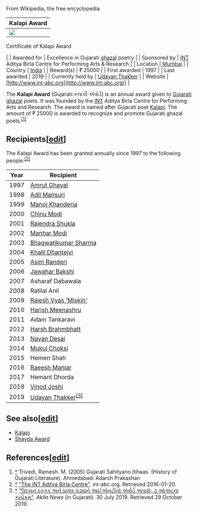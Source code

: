 From Wikipedia, the free encyclopedia

| Kalapi Award |
| --- |
| [![](https://upload.wikimedia.org/wikipedia/commons/thumb/7/77/Kalapi_Award.jpg/220px-Kalapi_Award.jpg)](https://en.wikipedia.org/wiki/File:Kalapi_Award.jpg)
Certificate of Kalapi Award

 |
| Awarded for | Excellence in Gujarati [ghazal](https://en.wikipedia.org/wiki/Ghazal "Ghazal") poetry |
| Sponsored by | [INT](https://en.wikipedia.org/wiki/Indian_National_Theatre "Indian National Theatre") Aditya Birla Centre for Performing Arts & Research |
| Location | [Mumbai](https://en.wikipedia.org/wiki/Mumbai "Mumbai") |
| Country | [India](https://en.wikipedia.org/wiki/India "India") |
| Reward(s) | ₹ 25000 |
| First awarded | 1997 |
| Last awarded | 2019 |
| Currently held by | [Udayan Thakker](https://en.wikipedia.org/wiki/Udayan_Thakker "Udayan Thakker") |
| Website | [http://www.int-abc.org](http://www.int-abc.org/) |

The **Kalapi Award** (Gujarati:કલાપી ઍવોર્ડ) is an annual award given to [Gujarati](https://en.wikipedia.org/wiki/Gujarati_language "Gujarati language") [ghazal](https://en.wikipedia.org/wiki/Ghazal "Ghazal") poets. It was founded by the [INT](https://en.wikipedia.org/wiki/Indian_National_Theatre "Indian National Theatre") Aditya Birla Centre for Performing Arts and Research. The award is named after Gujarati poet [Kalapi](https://en.wikipedia.org/wiki/Kalapi "Kalapi"). The amount of ₹ 25000 is awarded to recognize and promote Gujarati ghazal poets.<sup id="cite_ref-1"><a href="https://en.wikipedia.org/wiki/Kalapi_Award#cite_note-1">[1]</a></sup>

## Recipients\[[edit](https://en.wikipedia.org/w/index.php?title=Kalapi_Award&action=edit&section=1 "Edit section: Recipients")\]

The Kalapi Award has been granted annually since 1997 to the following people:<sup id="cite_ref-int-abc_2-0"><a href="https://en.wikipedia.org/wiki/Kalapi_Award#cite_note-int-abc-2">[2]</a></sup>

| Year | Recipient |
| --- | --- |
| 1997 | [Amrut Ghayal](https://en.wikipedia.org/wiki/Amrut_Ghayal "Amrut Ghayal") |
| 1998 | [Adil Mansuri](https://en.wikipedia.org/wiki/Adil_Mansuri "Adil Mansuri") |
| 1999 | [Manoj Khanderia](https://en.wikipedia.org/wiki/Manoj_Khanderia "Manoj Khanderia") |
| 2000 | [Chinu Modi](https://en.wikipedia.org/wiki/Chinu_Modi "Chinu Modi") |
| 2001 | [Rajendra Shukla](https://en.wikipedia.org/wiki/Rajendra_Shukla_(poet) "Rajendra Shukla (poet)") |
| 2002 | [Manhar Modi](https://en.wikipedia.org/wiki/Manhar_Modi "Manhar Modi") |
| 2003 | [Bhagwatikumar Sharma](https://en.wikipedia.org/wiki/Bhagwatikumar_Sharma "Bhagwatikumar Sharma") |
| 2004 | [Khalil Dhantejvi](https://en.wikipedia.org/wiki/Khalil_Dhantejvi "Khalil Dhantejvi") |
| 2005 | [Asim Randeri](https://en.wikipedia.org/wiki/Asim_Randeri "Asim Randeri") |
| 2006 | [Jawahar Bakshi](https://en.wikipedia.org/wiki/Jawahar_Bakshi "Jawahar Bakshi") |
| 2007 | Asharaf Dabawala |
| 2008 | Ratilal Anil |
| 2009 | [Rajesh Vyas 'Miskin'](https://en.wikipedia.org/wiki/Rajesh_Vyas_%27Miskin%27 "Rajesh Vyas 'Miskin'") |
| 2010 | [Harish Meenashru](https://en.wikipedia.org/wiki/Harish_Meenashru "Harish Meenashru") |
| 2011 | Adam Tankaravi |
| 2012 | [Harsh Brahmbhatt](https://en.wikipedia.org/wiki/Harsh_Brahmbhatt "Harsh Brahmbhatt") |
| 2013 | [Nayan Desai](https://en.wikipedia.org/wiki/Nayan_Desai "Nayan Desai") |
| 2014 | [Mukul Choksi](https://en.wikipedia.org/wiki/Mukul_Choksi "Mukul Choksi") |
| 2015 | Hemen Shah |
| 2016 | [Raeesh Maniar](https://en.wikipedia.org/wiki/Raeesh_Maniar "Raeesh Maniar") |
| 2017 | Hemant Dhorda |
| 2018 | [Vinod Joshi](https://en.wikipedia.org/wiki/Vinod_Joshi "Vinod Joshi") |
| 2019 | [Udayan Thakker](https://en.wikipedia.org/wiki/Udayan_Thakker "Udayan Thakker")<sup id="cite_ref-Akila_News_2019_3-0"><a href="https://en.wikipedia.org/wiki/Kalapi_Award#cite_note-Akila_News_2019-3">[3]</a></sup> |

## See also\[[edit](https://en.wikipedia.org/w/index.php?title=Kalapi_Award&action=edit&section=2 "Edit section: See also")\]

-   [Kalapi](https://en.wikipedia.org/wiki/Kalapi "Kalapi")
-   [Shayda Award](https://en.wikipedia.org/wiki/Shayda_Award "Shayda Award")

## References\[[edit](https://en.wikipedia.org/w/index.php?title=Kalapi_Award&action=edit&section=3 "Edit section: References")\]

1.  **[^](https://en.wikipedia.org/wiki/Kalapi_Award#cite_ref-1 "Jump up")** Trivedi, Ramesh. M. (2005) Gujarati Sahityano Itihaas. (History of Gujarati Literature). Ahmedabad: Adarsh Prakashan
2.  **[^](https://en.wikipedia.org/wiki/Kalapi_Award#cite_ref-int-abc_2-0 "Jump up")** ["The INT Aditya Birla Centre"](http://www.int-abc.org/mushairas.htm). int-abc.org. Retrieved 2016-01-20.
3.  **[^](https://en.wikipedia.org/wiki/Kalapi_Award#cite_ref-Akila_News_2019_3-0 "Jump up")** ["ઉદયન ઠકકર અને પ્રણવ પંડ્યાને આઈએનટીનો એવોર્ડ અપાશેઃ ૩ ઓગષ્ટના કાર્યક્રમ"](https://www.akilanews.com/Gujarat_news/Detail/30-07-2019/111802). _Akila News_ (in Gujarati). 30 July 2019. Retrieved 29 October 2019.